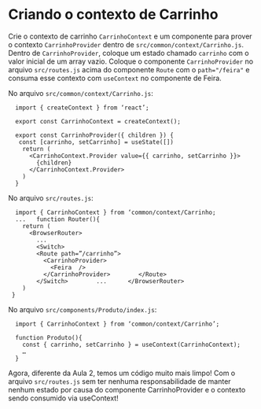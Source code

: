# Criando o contexto de Carrinho

Crie o contexto de carrinho `CarrinhoContext` e um componente para prover o contexto `CarrinhoProvider` dentro de `src/common/context/Carrinho.js`. Dentro de `CarrinhoProvider`, coloque um estado chamado `carrinho` com o valor inicial de um array vazio. Coloque o componente `CarrinhoProvider` no arquivo `src/routes.js` acima do componente `Route` com o `path="/feira"` e consuma esse contexto com `useContext` no componente de Feira.



No arquivo `src/common/context/Carrinho.js`:

```
  import { createContext } from ‘react’;

  export const CarrinhoContext = createContext();

  export const CarrinhoProvider({ children }) {
   const [carrinho, setCarrinho] = useState([])
    return (
      <CarrinhoContext.Provider value={{ carrinho, setCarrinho }}>
        {children}
      </CarrinhoContext.Provider>
    )
  }
```

No arquivo `src/routes.js`:

```
  import { CarrinhoContext } from ‘common/context/Carrinho;
  ...   function Router(){
    return (
      <BrowserRouter>
        ...
        <Switch>
        <Route path=”/carrinho”>
          <CarrinhoProvider>
            <Feira  />
          </CarrinhoProvider>        </Route>
        </Switch>        ...      </BrowserRouter>
    )
 }
```

No arquivo `src/components/Produto/index.js`:

```
  import { CarrinhoContext } from ‘common/context/Carrinho’;

  function Produto(){
    const { carrinho, setCarrinho } = useContext(CarrinhoContext);
    …
  }
```

Agora, diferente da Aula 2, temos um código muito mais limpo! Com o arquivo `src/routes.js` sem ter nenhuma responsabilidade de manter nenhum estado por causa do componente CarrinhoProvider e o contexto sendo consumido via useContext!
